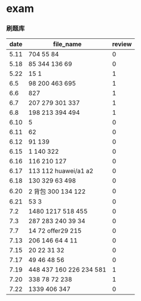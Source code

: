 # exam
###  刷题库

|  date   | file_name  | review|
|  ----  | ----  | ----             |
| 5.11  | 704 55 84            |    0
| 5.18  | 85 344 136 69     |   0
| 5.22  | 15 1                      |   1
|   6.5 |   98 200 463 695  |   1
|   6.6 |   827                      |   1
| 6.7 | 207 279 301 337     |   1
| 6.8 | 198 213 394 494 |       1 |
| 6.10 | 5                          |   0 |
| 6.11| 62                              | 0| 
| 6.12| 91 139                       |0 |
| 6.15| 1 140 322                  |0 | 
 |6.16| 116 210 127              |0 |
 | 6.17| 113 112 huawei/a1 a2  | 0|    
 |6.18| 130 329 63 498          |0|
 | 6.20 | 2 背包 300 134 122| 0 |
 | 6.21 | 53 3 | 0| 
 | 7.2 | 1480 1217 518 455 | 0 |
 | 7.3 | 287 283 240 39 34 | 0 |
 | 7.7 | 14 72 offer29 215 | 0 |
 | 7.13 | 206 146 64 4 11| 0 | 
 | 7.15 | 20 22 31 32 | 0 |
 | 7.17| 49 46 48 56 | 0 | 
 | 7.19 | 448 437 160 226 234 581| 1 |
 | 7.20 | 338 78 72 238 | 1 |
 | 7.22 | 1339 406 347 | 0 | 
 



